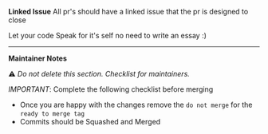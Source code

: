 **Linked Issue**
All pr's should have a linked issue that the pr is designed to close

Let your code Speak for it's self no need to write an essay :)

----
**Maintainer Notes**

⚠️ *Do not delete this section. Checklist for maintainers.*

*IMPORTANT*: Complete the following checklist before merging
- Once you are happy with the changes remove the `do not merge` for the `ready to merge tag`
- Commits should be Squashed and Merged
